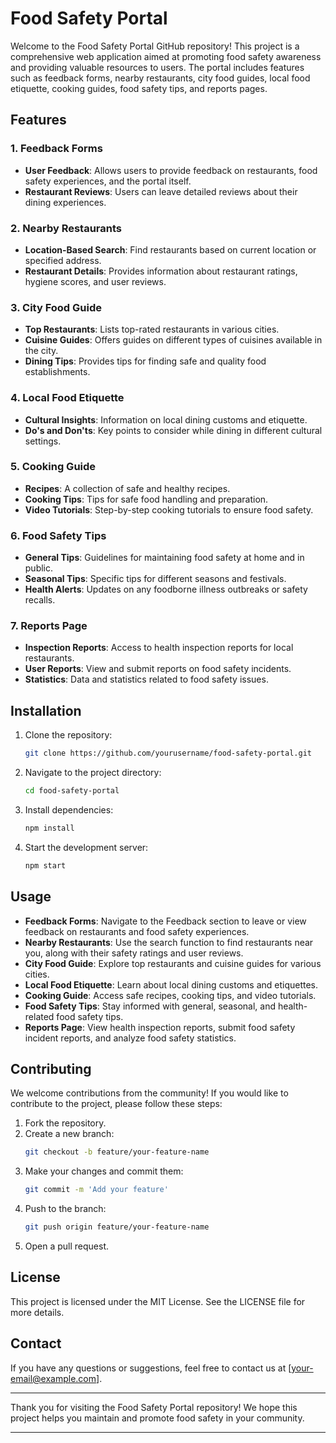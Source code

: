 # Food Safety Portal

Welcome to the Food Safety Portal GitHub repository! This project is a comprehensive web application aimed at promoting food safety awareness and providing valuable resources to users. The portal includes features such as feedback forms, nearby restaurants, city food guides, local food etiquette, cooking guides, food safety tips, and reports pages.

## Features

### 1. Feedback Forms
- **User Feedback**: Allows users to provide feedback on restaurants, food safety experiences, and the portal itself.
- **Restaurant Reviews**: Users can leave detailed reviews about their dining experiences.

### 2. Nearby Restaurants
- **Location-Based Search**: Find restaurants based on current location or specified address.
- **Restaurant Details**: Provides information about restaurant ratings, hygiene scores, and user reviews.

### 3. City Food Guide
- **Top Restaurants**: Lists top-rated restaurants in various cities.
- **Cuisine Guides**: Offers guides on different types of cuisines available in the city.
- **Dining Tips**: Provides tips for finding safe and quality food establishments.

### 4. Local Food Etiquette
- **Cultural Insights**: Information on local dining customs and etiquette.
- **Do's and Don'ts**: Key points to consider while dining in different cultural settings.

### 5. Cooking Guide
- **Recipes**: A collection of safe and healthy recipes.
- **Cooking Tips**: Tips for safe food handling and preparation.
- **Video Tutorials**: Step-by-step cooking tutorials to ensure food safety.

### 6. Food Safety Tips
- **General Tips**: Guidelines for maintaining food safety at home and in public.
- **Seasonal Tips**: Specific tips for different seasons and festivals.
- **Health Alerts**: Updates on any foodborne illness outbreaks or safety recalls.

### 7. Reports Page
- **Inspection Reports**: Access to health inspection reports for local restaurants.
- **User Reports**: View and submit reports on food safety incidents.
- **Statistics**: Data and statistics related to food safety issues.

## Installation

1. Clone the repository:
    ```bash
    git clone https://github.com/yourusername/food-safety-portal.git
    ```

2. Navigate to the project directory:
    ```bash
    cd food-safety-portal
    ```

3. Install dependencies:
    ```bash
    npm install
    ```

4. Start the development server:
    ```bash
    npm start
    ```

## Usage

- **Feedback Forms**: Navigate to the Feedback section to leave or view feedback on restaurants and food safety experiences.
- **Nearby Restaurants**: Use the search function to find restaurants near you, along with their safety ratings and user reviews.
- **City Food Guide**: Explore top restaurants and cuisine guides for various cities.
- **Local Food Etiquette**: Learn about local dining customs and etiquettes.
- **Cooking Guide**: Access safe recipes, cooking tips, and video tutorials.
- **Food Safety Tips**: Stay informed with general, seasonal, and health-related food safety tips.
- **Reports Page**: View health inspection reports, submit food safety incident reports, and analyze food safety statistics.

## Contributing

We welcome contributions from the community! If you would like to contribute to the project, please follow these steps:

1. Fork the repository.
2. Create a new branch:
    ```bash
    git checkout -b feature/your-feature-name
    ```
3. Make your changes and commit them:
    ```bash
    git commit -m 'Add your feature'
    ```
4. Push to the branch:
    ```bash
    git push origin feature/your-feature-name
    ```
5. Open a pull request.

## License

This project is licensed under the MIT License. See the LICENSE file for more details.

## Contact

If you have any questions or suggestions, feel free to contact us at [your-email@example.com].

---

Thank you for visiting the Food Safety Portal repository! We hope this project helps you maintain and promote food safety in your community.

---

